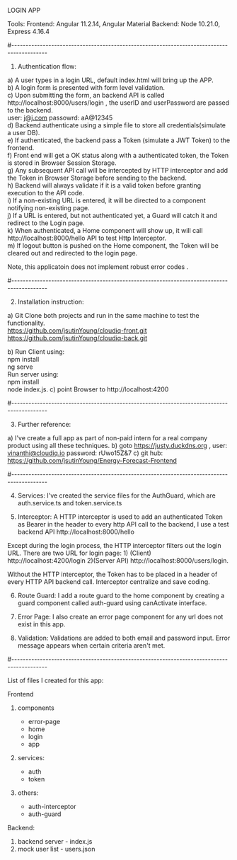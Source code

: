 LOGIN APP

Tools:
Frontend: Angular 11.2.14, Angular Material
Backend: Node 10.21.0, Express 4.16.4

#------------------------------------------------------------------------------------------

1. Authentication flow:

a) A user types in a login URL, default index.html will bring up the APP.  
b) A login form is presented with form level validation.  
c) Upon submitting the form, an backend API is called http://localhost:8000/users/login , the userID and userPassword are passed to the backend.  
   user: j@j.com    passowrd: aA@12345  
d) Backend authenticate using a simple file to store all credentials(simulate a user DB).  
e) If authenticated, the backend pass a Token (simulate a JWT Token) to the frontend.  
f) Front end will get a OK status along with a authenticated token, the Token is stored in Browser Session Storage.  
g) Any subsequent API call will be intercepted by HTTP interceptor and add the Token in Browser Storage before sending to the backend.  
h) Backend will always validate if it is a valid token before granting execution to the API code.  
i) If a non-existing URL is entered, it will be directed to a component notifying non-existing page.  
j) If a URL is entered, but not authenticated yet, a Guard will catch it and redirect to the Login page.  
k) When authenticated, a Home component will show up, it will call http://localhost:8000/hello API to test Http Interceptor.  
m) If logout button is pushed on the Home component, the Token will be cleared out and redirected to the login page.  

Note, this applicatoin does not implement robust error codes .  

#------------------------------------------------------------------------------------------

2. Installation instruction:

a) Git Clone both projects and run in the same machine to test the functionality.  
https://github.com/jsutinYoung/cloudiq-front.git  
https://github.com/jsutinYoung/cloudiq-back.git  

b) Run Client using:  
     npm install    
     ng serve   
   Run server using:   
     npm install   
     node index.js. 
c) point Browser to http://localhost:4200  

#------------------------------------------------------------------------------------------

3. Further reference:

a) I've create a full app as part of non-paid intern for a real company product using all these techniques.
b) goto https://justy.duckdns.org , user: vinanthi@cloudiq.io password: rUwo15Z&7
c) git hub: https://github.com/jsutinYoung/Energy-Forecast-Frontend

#------------------------------------------------------------------------------------------

4. Services:
   I've created the service files for the AuthGuard, which are auth.service.ts and token.service.ts

5. Interceptor:
   A HTTP interceptor is used to add an authenticated Token as Bearer in the header to every http API call to the backend, I use a test backend API http://localhost:8000/hello

Except during the login process, the HTTP interceptor filters out the login URL.
There are two URL for login page: 1) (Client) http://localhost:4200/login 2)(Server API) http://localhost:8000/users/login.

Without the HTTP interceptor, the Token has to be placed in a header of every HTTP API backend call. Interceptor centralize and save coding.

6. Route Guard:
   I add a route guard to the home component by creating a guard component called auth-guard using canActivate interface.

7. Error Page:
   I also create an error page component for any url does not exist in this app.

8. Validation:
   Validations are added to both email and password input. Error message appears when certain criteria aren't met.

#------------------------------------------------------------------------------------------

List of files I created for this app:

Frontend

1. components

   - error-page
   - home
   - login
   - app

2. services:

   - auth
   - token

3. others:
   - auth-interceptor
   - auth-guard

Backend:

1. backend server - index.js
2. mock user list - users.json
